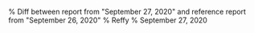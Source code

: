 % Diff between report from "September 27, 2020" and reference report from "September 26, 2020"
% Reffy
% September 27, 2020

